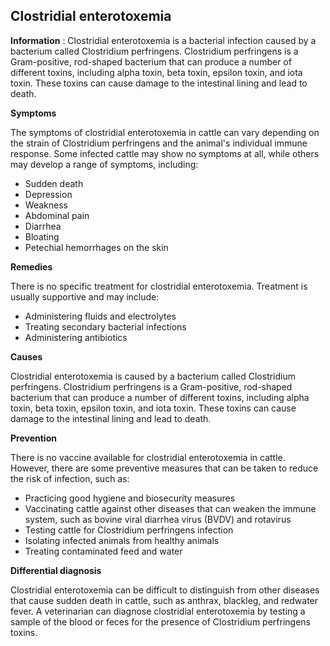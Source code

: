 ## Clostridial enterotoxemia

**Information** : Clostridial enterotoxemia is a bacterial infection caused by a bacterium called Clostridium perfringens. Clostridium perfringens is a Gram-positive, rod-shaped bacterium that can produce a number of different toxins, including alpha toxin, beta toxin, epsilon toxin, and iota toxin. These toxins can cause damage to the intestinal lining and lead to death.

**Symptoms**

The symptoms of clostridial enterotoxemia in cattle can vary depending on the strain of Clostridium perfringens and the animal's individual immune response. Some infected cattle may show no symptoms at all, while others may develop a range of symptoms, including:

* Sudden death
* Depression
* Weakness
* Abdominal pain
* Diarrhea
* Bloating
* Petechial hemorrhages on the skin

**Remedies**

There is no specific treatment for clostridial enterotoxemia. Treatment is usually supportive and may include:

* Administering fluids and electrolytes
* Treating secondary bacterial infections
* Administering antibiotics

**Causes**

Clostridial enterotoxemia is caused by a bacterium called Clostridium perfringens. Clostridium perfringens is a Gram-positive, rod-shaped bacterium that can produce a number of different toxins, including alpha toxin, beta toxin, epsilon toxin, and iota toxin. These toxins can cause damage to the intestinal lining and lead to death.

**Prevention**

There is no vaccine available for clostridial enterotoxemia in cattle. However, there are some preventive measures that can be taken to reduce the risk of infection, such as:

* Practicing good hygiene and biosecurity measures
* Vaccinating cattle against other diseases that can weaken the immune system, such as bovine viral diarrhea virus (BVDV) and rotavirus
* Testing cattle for Clostridium perfringens infection
* Isolating infected animals from healthy animals
* Treating contaminated feed and water

**Differential diagnosis**

Clostridial enterotoxemia can be difficult to distinguish from other diseases that cause sudden death in cattle, such as anthrax, blackleg, and redwater fever. A veterinarian can diagnose clostridial enterotoxemia by testing a sample of the blood or feces for the presence of Clostridium perfringens toxins.
